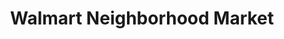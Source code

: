 ---
title: "Walmart Neighborhood Market"
url: /phoenix/walmart-neighborhood-market-west-union-hills-drive/
shop: supermarket
---